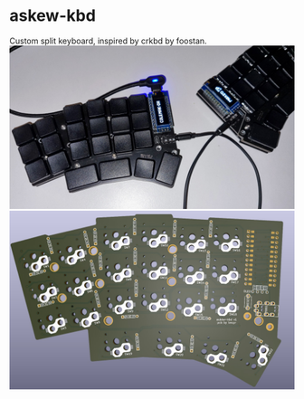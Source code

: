 # askew-kbd
Custom split keyboard, inspired by crkbd by foostan.
![image](assets/askew_v1.jpg)
![image](assets/askew-kbd.jpg)
